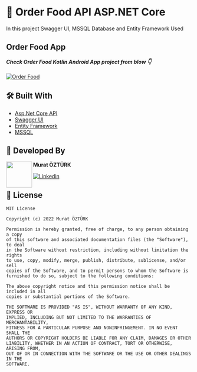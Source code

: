 # 🍔 Order Food API ASP.NET Core

In this project Swagger UI,  MSSQL Database and Entity Framework Used

## Order Food App

***Check Order Food Kotlin Android App project from blow 👇***
</br>
</br>
[![Order Food](https://img.shields.io/badge/Order%20Food%F0%9F%8D%94-APP-brightgreen?style=for-the-badge&logo=android)](https://github.com/muratozturk5/Kotlin-Order-Food-App)

## 🛠 Built With

- [Asp.Net Core API](https://docs.microsoft.com/tr-tr/aspnet/core/tutorials/first-mvc-app/start-mvc?view=aspnetcore-6.0f)
- [Swagger UI](https://swagger.io/)
- [Entity Framework](https://docs.microsoft.com/tr-tr/ef/)
- [MSSQL](https://www.microsoft.com/tr-tr/sql-server/sql-server-2019)



## 👨 Developed By 

 <img src="https://avatars.githubusercontent.com/u/62841905?s=400&u=6b1f97cf6a3dfe668719000f9686f5fe861f273a&v=4" width="70" align="left">


**Murat ÖZTÜRK**

[![Linkedin](https://img.shields.io/badge/-linkedin-grey?logo=linkedin)](https://www.linkedin.com/in/murat-%C3%B6zt%C3%BCrk-7a9306217/)

📄 License 
-------

```
MIT License

Copyright (c) 2022 Murat ÖZTÜRK

Permission is hereby granted, free of charge, to any person obtaining a copy
of this software and associated documentation files (the "Software"), to deal
in the Software without restriction, including without limitation the rights
to use, copy, modify, merge, publish, distribute, sublicense, and/or sell
copies of the Software, and to permit persons to whom the Software is
furnished to do so, subject to the following conditions:

The above copyright notice and this permission notice shall be included in all
copies or substantial portions of the Software.

THE SOFTWARE IS PROVIDED "AS IS", WITHOUT WARRANTY OF ANY KIND, EXPRESS OR
IMPLIED, INCLUDING BUT NOT LIMITED TO THE WARRANTIES OF MERCHANTABILITY,
FITNESS FOR A PARTICULAR PURPOSE AND NONINFRINGEMENT. IN NO EVENT SHALL THE
AUTHORS OR COPYRIGHT HOLDERS BE LIABLE FOR ANY CLAIM, DAMAGES OR OTHER
LIABILITY, WHETHER IN AN ACTION OF CONTRACT, TORT OR OTHERWISE, ARISING FROM,
OUT OF OR IN CONNECTION WITH THE SOFTWARE OR THE USE OR OTHER DEALINGS IN THE
SOFTWARE.
```
